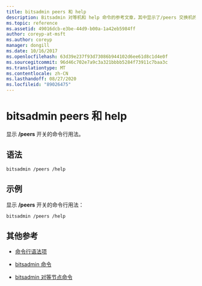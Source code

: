 ```yaml
---
title: bitsadmin peers 和 help
description: Bitsadmin 对等机和 help 命令的参考文章，其中显示了/peers 交换机的命令行用法。
ms.topic: reference
ms.assetid: 49016dcb-e3be-44d9-b00a-1a42eb5984ff
author: coreyp-at-msft
ms.author: coreyp
manager: dongill
ms.date: 10/16/2017
ms.openlocfilehash: 63d39e237f93d73086b944102d6ee61d8c1d4e0f
ms.sourcegitcommit: 96d46c702e7a9c3a321bbbb5284f73911c7baa3c
ms.translationtype: MT
ms.contentlocale: zh-CN
ms.lasthandoff: 08/27/2020
ms.locfileid: "89026475"
---
```

# <a name="bitsadmin-peers-and-help"></a>bitsadmin peers 和 help

显示 **/peers** 开关的命令行用法。

## <a name="syntax"></a>语法

```
bitsadmin /peers /help
```

## <a name="examples"></a>示例

显示 **/peers** 开关的命令行用法：

```
bitsadmin /peers /help
```

## <a name="additional-references"></a>其他参考

- [命令行语法项](command-line-syntax-key.md)

- [bitsadmin 命令](bitsadmin.md)

- [bitsadmin 对等节点命令](bitsadmin-peers.md)
